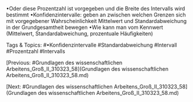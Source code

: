 •Oder diese Prozentzahl ist vorgegeben und die Breite des Intervalls wird bestimmt
•Konfidenzintervalle: geben an zwischen welchen Grenzen sich mit vorgegebener 
Wahrscheinlichkeit Mittelwert und Standardabweichung in der Grundgesamtheit 
bewegen
•Wie kann man vom Kennwert (Mittelwert, Standardabweichung, prozentuale Häufigkeiten) 

   Tags & Topics:
   #•Konfidenzintervalle
   #Standardabweichung
   #Intervall
   #Prozentzahl
   #Intervalls

[Previous: #Grundlagen des wissenschaftlichen Arbeitens_Groß_II_310323_58](Grundlagen des wissenschaftlichen Arbeitens_Groß_II_310323_58.md)

[Next: #Grundlagen des wissenschaftlichen Arbeitens_Groß_II_310323_58](Grundlagen des wissenschaftlichen Arbeitens_Groß_II_310323_58.md)